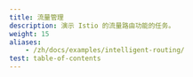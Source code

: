 ```yaml
---
title: 流量管理
description: 演示 Istio 的流量路由功能的任务。
weight: 15
aliases:
    - /zh/docs/examples/intelligent-routing/
test: table-of-contents
---
```

